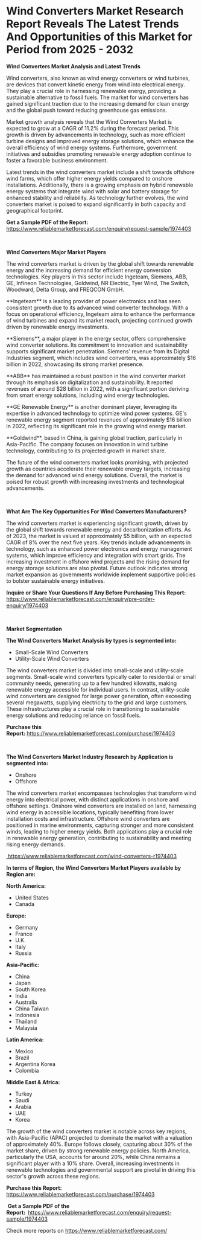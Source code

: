 <p><h1>Wind Converters Market Research Report Reveals The Latest Trends And Opportunities of this Market for Period from 2025 - 2032</h1></p><p><strong>Wind Converters Market Analysis and Latest Trends</strong></p>
<p><p>Wind converters, also known as wind energy converters or wind turbines, are devices that convert kinetic energy from wind into electrical energy. They play a crucial role in harnessing renewable energy, providing a sustainable alternative to fossil fuels. The market for wind converters has gained significant traction due to the increasing demand for clean energy and the global push toward reducing greenhouse gas emissions.</p><p>Market growth analysis reveals that the Wind Converters Market is expected to grow at a CAGR of 11.2% during the forecast period. This growth is driven by advancements in technology, such as more efficient turbine designs and improved energy storage solutions, which enhance the overall efficiency of wind energy systems. Furthermore, government initiatives and subsidies promoting renewable energy adoption continue to foster a favorable business environment.</p><p>Latest trends in the wind converters market include a shift towards offshore wind farms, which offer higher energy yields compared to onshore installations. Additionally, there is a growing emphasis on hybrid renewable energy systems that integrate wind with solar and battery storage for enhanced stability and reliability. As technology further evolves, the wind converters market is poised to expand significantly in both capacity and geographical footprint.</p></p>
<p><strong>Get a Sample PDF of the Report:&nbsp;</strong> <a href="https://www.reliablemarketforecast.com/enquiry/request-sample/1974403?utm_campaign=2195&utm_medium=2&utm_source=Github&utm_content=ia&utm_term=20022025&utm_id=wind-converters">https://www.reliablemarketforecast.com/enquiry/request-sample/1974403</a></p>
<p>&nbsp;</p>
<p><strong>Wind Converters Major Market Players</strong></p>
<p><p>The wind converters market is driven by the global shift towards renewable energy and the increasing demand for efficient energy conversion technologies. Key players in this sector include Ingeteam, Siemens, ABB, GE, Infineon Technologies, Goldwind, NR Electric, Tyer Wind, The Switch, Woodward, Delta Group, and FREQCON GmbH.</p><p>**Ingeteam** is a leading provider of power electronics and has seen consistent growth due to its advanced wind converter technology. With a focus on operational efficiency, Ingeteam aims to enhance the performance of wind turbines and expand its market reach, projecting continued growth driven by renewable energy investments.</p><p>**Siemens**, a major player in the energy sector, offers comprehensive wind converter solutions. Its commitment to innovation and sustainability supports significant market penetration. Siemens' revenue from its Digital Industries segment, which includes wind converters, was approximately $16 billion in 2022, showcasing its strong market presence.</p><p>**ABB** has maintained a robust position in the wind converter market through its emphasis on digitalization and sustainability. It reported revenues of around $28 billion in 2022, with a significant portion deriving from smart energy solutions, including wind energy technologies.</p><p>**GE Renewable Energy** is another dominant player, leveraging its expertise in advanced technology to optimize wind power systems. GE's renewable energy segment reported revenues of approximately $16 billion in 2022, reflecting its significant role in the growing wind energy market.</p><p>**Goldwind**, based in China, is gaining global traction, particularly in Asia-Pacific. The company focuses on innovation in wind turbine technology, contributing to its projected growth in market share.</p><p>The future of the wind converters market looks promising, with projected growth as countries accelerate their renewable energy targets, increasing the demand for advanced wind energy solutions. Overall, the market is poised for robust growth with increasing investments and technological advancements.</p></p>
<p>&nbsp;</p>
<p><strong>What Are The Key Opportunities For Wind Converters Manufacturers?</strong></p>
<p><p>The wind converters market is experiencing significant growth, driven by the global shift towards renewable energy and decarbonization efforts. As of 2023, the market is valued at approximately $5 billion, with an expected CAGR of 8% over the next five years. Key trends include advancements in technology, such as enhanced power electronics and energy management systems, which improve efficiency and integration with smart grids. The increasing investment in offshore wind projects and the rising demand for energy storage solutions are also pivotal. Future outlook indicates strong market expansion as governments worldwide implement supportive policies to bolster sustainable energy initiatives.</p></p>
<p><strong>Inquire or Share Your Questions If Any Before Purchasing This Report:</strong> <a href="https://www.reliablemarketforecast.com/enquiry/pre-order-enquiry/1974403?utm_campaign=2195&utm_medium=2&utm_source=Github&utm_content=ia&utm_term=20022025&utm_id=wind-converters">https://www.reliablemarketforecast.com/enquiry/pre-order-enquiry/1974403</a></p>
<p>&nbsp;</p>
<p><strong>Market Segmentation</strong></p>
<p><strong>The Wind Converters Market Analysis by types is segmented into:</strong></p>
<p><ul><li>Small-Scale Wind Converters</li><li>Utility-Scale Wind Converters</li></ul></p>
<p><p>The wind converters market is divided into small-scale and utility-scale segments. Small-scale wind converters typically cater to residential or small community needs, generating up to a few hundred kilowatts, making renewable energy accessible for individual users. In contrast, utility-scale wind converters are designed for large power generation, often exceeding several megawatts, supplying electricity to the grid and large customers. These infrastructures play a crucial role in transitioning to sustainable energy solutions and reducing reliance on fossil fuels.</p></p>
<p><strong>Purchase this Report:&nbsp;</strong><a href="https://www.reliablemarketforecast.com/purchase/1974403?utm_campaign=2195&utm_medium=2&utm_source=Github&utm_content=ia&utm_term=20022025&utm_id=wind-converters">https://www.reliablemarketforecast.com/purchase/1974403</a></p>
<p>&nbsp;</p>
<p><strong>The Wind Converters Market Industry Research by Application is segmented into:</strong></p>
<p><ul><li>Onshore</li><li>Offshore</li></ul></p>
<p><p>The wind converters market encompasses technologies that transform wind energy into electrical power, with distinct applications in onshore and offshore settings. Onshore wind converters are installed on land, harnessing wind energy in accessible locations, typically benefiting from lower installation costs and infrastructure. Offshore wind converters are positioned in marine environments, capturing stronger and more consistent winds, leading to higher energy yields. Both applications play a crucial role in renewable energy generation, contributing to sustainability and meeting rising energy demands.</p></p>
<p><a href="https://www.reliablemarketforecast.com/wind-converters-r1974403?utm_campaign=2195&utm_medium=2&utm_source=Github&utm_content=ia&utm_term=20022025&utm_id=wind-converters">&nbsp;https://www.reliablemarketforecast.com/wind-converters-r1974403</a></p>
<p><strong>In terms of Region, the Wind Converters Market Players available by Region are:</strong></p>
<p>
    <p> <strong> North America: </strong>
        <ul>
            <li>United States</li>
            <li>Canada</li>
        </ul>
        </p> 
    <p> <strong> Europe: </strong>
        <ul>
            <li>Germany</li>
            <li>France</li>
            <li>U.K.</li>
            <li>Italy</li>
            <li>Russia</li>
        </ul>
        </p> 
    <p> <strong> Asia-Pacific: </strong>
        <ul>
            <li>China</li>
            <li>Japan</li>
            <li>South Korea</li>
            <li>India</li>
            <li>Australia</li>
            <li>China Taiwan</li>
            <li>Indonesia</li>
            <li>Thailand</li>
            <li>Malaysia</li>
        </ul>
        </p> 
    <p> <strong> Latin America: </strong>
        <ul>
            <li>Mexico</li>
            <li>Brazil</li>
            <li>Argentina Korea</li>
            <li>Colombia</li>
        </ul>
        </p> 
    <p> <strong> Middle East & Africa: </strong>
        <ul>
            <li>Turkey</li>
            <li>Saudi</li>
            <li>Arabia</li>
            <li>UAE</li>
            <li>Korea</li>
        </ul>
    </p>
    </p>
<p><p>The growth of the wind converters market is notable across key regions, with Asia-Pacific (APAC) projected to dominate the market with a valuation of approximately 40%. Europe follows closely, capturing about 30% of the market share, driven by strong renewable energy policies. North America, particularly the USA, accounts for around 20%, while China remains a significant player with a 10% share. Overall, increasing investments in renewable technologies and governmental support are pivotal in driving this sector's growth across these regions.</p></p>
<p><strong>Purchase this Report: </strong><a href="https://www.reliablemarketforecast.com/purchase/1974403?utm_campaign=2195&utm_medium=2&utm_source=Github&utm_content=ia&utm_term=20022025&utm_id=wind-converters">https://www.reliablemarketforecast.com/purchase/1974403</a></p>
<p>&nbsp;<strong>Get a Sample PDF of the Report:&nbsp;&nbsp;</strong><a href="https://www.reliablemarketforecast.com/enquiry/request-sample/1974403?utm_campaign=2195&utm_medium=2&utm_source=Github&utm_content=ia&utm_term=20022025&utm_id=wind-converters">https://www.reliablemarketforecast.com/enquiry/request-sample/1974403</a></p>
<p><strong></strong></p>
<p>Check more reports on <a href="https://www.reliablemarketforecast.com/?utm_campaign=2195&utm_medium=2&utm_source=Github&utm_content=ia&utm_term=20022025&utm_id=wind-converters">https://www.reliablemarketforecast.com/</a></p>